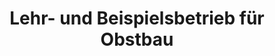 ---
title: "Lehr- und Beispielsbetrieb für Obstbau"
url: /adlkofen/lehr-und-beispielsbetrieb-fuer-obstbau/
shop: Hofladen
---